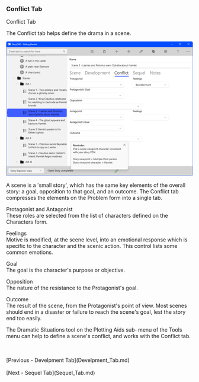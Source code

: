 ### Conflict Tab ###
Conflict Tab <br/>

The Conflict tab helps define the drama in a scene. <br/>

![](Scene-Conflict-Tab.png)

A scene is a 'small story', which has the same key elements of the overall story: a goal,  opposition to that goal, and an outcome.  The Conflict tab compresses the elements on the Problem form into a single tab. <br/>

Protagonist and Antagonist <br/>
These roles are selected from the list of characters defined on the Characters form. <br/>

Feelings <br/>
Motive is modified, at the scene level, into an emotional response which is specific to the character and the scenic action.  This control lists some common emotions. <br/>

Goal <br/>
The goal is the character's purpose or objective. <br/>

Opposition <br/>
The nature of the resistance to the Protagonist's goal. <br/>

Outcome <br/>
The result of the scene, from the Protagonist's point of view.  Most scenes should end in a disaster or failure to reach the scene's goal, lest the story end too easily. <br/>

The Dramatic Situations tool on the Plotting Aids sub‑  menu of the Tools  menu can help to define a scene's conflict, and works with the Conflict tab. <br/>

 <br/>
 <br/>
[Previous - Develpment Tab](Develpment_Tab.md) <br/>
 <br/>
[Next - Sequel Tab](Sequel_Tab.md) <br/>
 <br/>
